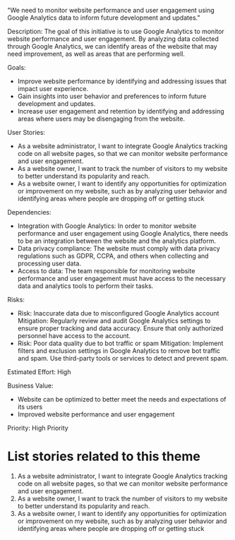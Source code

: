 "We need to monitor website performance and user engagement using Google Analytics data to inform future development and updates."

Description: The goal of this initiative is to use Google Analytics to monitor website performance and user engagement. By analyzing data collected through Google Analytics, we can identify areas of the website that may need improvement, as well as areas that are performing well.

Goals: 
* Improve website performance by identifying and addressing issues that impact user experience.
* Gain insights into user behavior and preferences to inform future development and updates.
* Increase user engagement and retention by identifying and addressing areas where users may be disengaging from the website. 

User Stories: 
* As a website administrator, I want to integrate Google Analytics tracking code on all website pages, so that we can monitor website performance and user engagement.
* As a website owner, I want to track the number of visitors to my website to better understand its popularity and reach.
* As a website owner, I want to identify any opportunities for optimization or improvement on my website, such as by analyzing user behavior and identifying areas where people are dropping off or getting stuck

Dependencies: 
* Integration with Google Analytics: In order to monitor website performance and user engagement using Google Analytics, there needs to be an integration between the website and the analytics platform.
* Data privacy compliance: The website must comply with data privacy regulations such as GDPR, CCPA, and others when collecting and processing user data.
* Access to data: The team responsible for monitoring website performance and user engagement must have access to the necessary data and analytics tools to perform their tasks.

Risks: 
* Risk: Inaccurate data due to misconfigured Google Analytics account
Mitigation: Regularly review and audit Google Analytics settings to ensure proper tracking and data accuracy. Ensure that only authorized personnel have access to the account.
* Risk: Poor data quality due to bot traffic or spam
Mitigation: Implement filters and exclusion settings in Google Analytics to remove bot traffic and spam. Use third-party tools or services to detect and prevent spam.

Estimated Effort: High 

Business Value: 
* Website can be optimized to better meet the needs and expectations of its users
* Improved website performance and user engagement

Priority: High Priority 

# List stories related to this theme
1. As a website administrator, I want to integrate Google Analytics tracking code on all website pages, so that we can monitor website performance and user engagement.
2. As a website owner, I want to track the number of visitors to my website to better understand its popularity and reach.
3. As a website owner, I want to identify any opportunities for optimization or improvement on my website, such as by analyzing user behavior and identifying areas where people are dropping off or getting stuck

